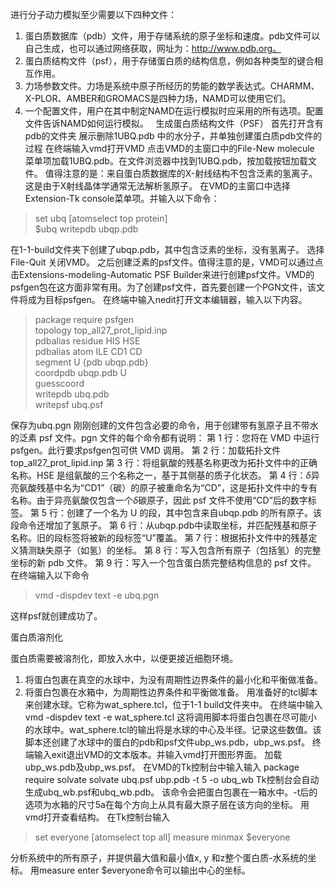 进行分子动力模拟至少需要以下四种文件：
1. 蛋白质数据库（pdb）文件，用于存储系统的原子坐标和速度。pdb文件可以自己生成，也可以通过网络获取，网址为：http://www.pdb.org。
2. 蛋白质结构文件（psf），用于存储蛋白质的结构信息，例如各种类型的键合相互作用。
3. 力场参数文件。力场是系统中原子所经历的势能的数学表达式。CHARMM、 X-PLOR、AMBER和GROMACS是四种力场，NAMD可以使用它们。
4. 一个配置文件，用户在其中制定NAMD在运行模拟时应采用的所有选项。配置文件告诉NAMD如何运行模拟。
 
生成蛋白质结构文件（PSF）
首先打开含有pdb的文件夹
展示删除1UBQ.pdb 中的水分子，并单独创建蛋白质pdb文件的过程
在终端输入vmd打开VMD
点击VMD的主窗口中的File-New molecule 菜单项加载1UBQ.pdb。在文件浏览器中找到1UBQ.pdb，按加载按钮加载文件。
值得注意的是：来自蛋白质数据库的X-射线结构不包含泛素的氢离子。这是由于X射线晶体学通常无法解析氢原子。
在VMD的主窗口中选择Extension-Tk console菜单项。并输入以下命令：
>set ubq [atomselect top protein]	 
$ubq writepdb ubqp.pdb

在1-1-build文件夹下创建了ubqp.pdb，其中包含泛素的坐标，没有氢离子。
选择File-Quit 关闭VMD。
之后创建泛素的psf文件。值得注意的是，VMD可以通过点击Extensions-modeling-Automatic PSF Builder来进行创建psf文件。VMD的psfgen包在这方面非常有用。为了创建psf文件，首先要创建一个PGN文件，该文件将成为目标psfgen。
在终端中输入nedit打开文本编辑器，输入以下内容。
>package require psfgen	 
topology top_all27_prot_lipid.inp	 
pdbalias residue HIS HSE	 
pdbalias atom ILE CD1 CD	 
segment U {pdb ubqp.pdb}	 
coordpdb ubqp.pdb U	 
guesscoord	 
writepdb ubq.pdb	 
writepsf ubq.psf

保存为ubq.pgn
刚刚创建的文件包含必要的命令，用于创建带有氢原子且不带水的泛素 psf 文件。pgn 文件的每个命令都有说明：
第 1 行：您将在 VMD 中运行psfgen。此行要求psfgen包可供 VMD 调用。
第 2 行：加载拓扑文件top_all27_prot_lipid.inp
第 3 行：将组氨酸的残基名称更改为拓扑文件中的正确名称。HSE 是组氨酸的三个名称之一，基于其侧基的质子化状态。
第 4 行：$\delta$异亮氨酸残基中名为“CD1”（碳）的原子被重命名为“CD”，这是拓扑文件中的专有名称。由于异亮氨酸仅包含一个$\delta$碳原子，因此 psf 文件不使用“CD”后的数字标签。
第 5 行：创建了一个名为 U 的段，其中包含来自ubqp.pdb 的所有原子。该段命令还增加了氢原子。
第 6 行：从ubqp.pdb中读取坐标，并匹配残基和原子名称。旧的段标签将被新的段标签“U”覆盖。
第 7 行：根据拓扑文件中的残基定义猜测缺失原子（如氢）的坐标。
第 8 行：写入包含所有原子（包括氢）的完整坐标的新 pdb 文件。
第 9 行：写入一个包含蛋白质完整结构信息的 psf 文件。
在终端输入以下命令
>vmd -dispdev text -e ubq.pgn

这样psf就创建成功了。

蛋白质溶剂化

蛋白质需要被溶剂化，即放入水中，以便更接近细胞环境。
1. 将蛋白包裹在真空的水球中，为没有周期性边界条件的最小化和平衡做准备。
2. 将蛋白包裹在水箱中，为周期性边界条件和平衡做准备。
用准备好的tcl脚本来创建水球。它称为wat_sphere.tcl，位于1-1 build文件夹中。
在终端中输入
vmd -dispdev text -e wat_sphere.tcl
这将调用脚本将蛋白包裹在尽可能小的水球中。wat_sphere.tcl的输出将是水球的中心及半径。记录这些数值。该脚本还创建了水球中的蛋白的pdb和psf文件ubp_ws.pdb，ubp_ws.psf。
终端输入exit退出VMD的文本版本。并输入vmd打开图形界面。
加载ubp_ws.pdb及ubp_ws.psf。
在VMD的Tk控制台中输入输入
package require solvate
solvate ubq.psf ubp.pdb -t 5 -o ubq_wb
Tk控制台会自动生成ubq_wb.psf和ubq_wb.pdb。
该命令会把蛋白包裹在一箱水中。-t后的选项为水箱的尺寸5a在每个方向上从具有最大原子层在该方向的坐标。
用vmd打开查看结构。
在Tk控制台输入
>set everyone [atomselect top all]
measure minmax $everyone

分析系统中的所有原子，并提供最大值和最小值x, y 和z整个蛋白质-水系统的坐标。
用measure enter $everyone命令可以输出中心的坐标。
